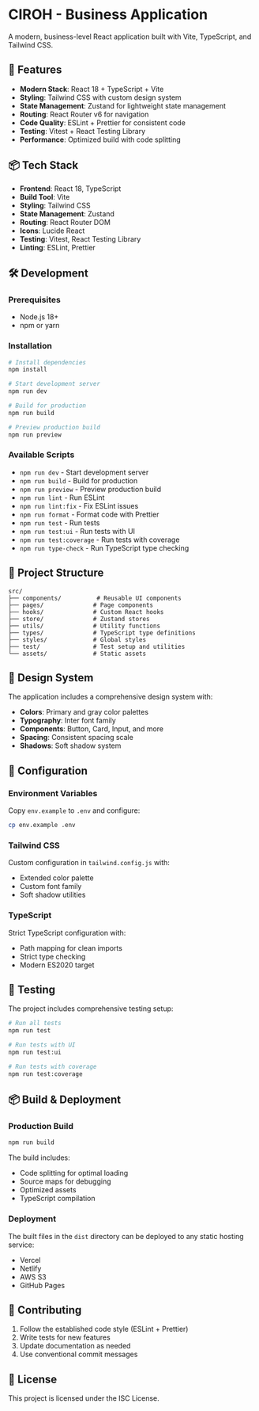 # CIROH - Business Application

A modern, business-level React application built with Vite, TypeScript, and Tailwind CSS.

## 🚀 Features

- **Modern Stack**: React 18 + TypeScript + Vite
- **Styling**: Tailwind CSS with custom design system
- **State Management**: Zustand for lightweight state management
- **Routing**: React Router v6 for navigation
- **Code Quality**: ESLint + Prettier for consistent code
- **Testing**: Vitest + React Testing Library
- **Performance**: Optimized build with code splitting

## 📦 Tech Stack

- **Frontend**: React 18, TypeScript
- **Build Tool**: Vite
- **Styling**: Tailwind CSS
- **State Management**: Zustand
- **Routing**: React Router DOM
- **Icons**: Lucide React
- **Testing**: Vitest, React Testing Library
- **Linting**: ESLint, Prettier

## 🛠️ Development

### Prerequisites

- Node.js 18+
- npm or yarn

### Installation

```bash
# Install dependencies
npm install

# Start development server
npm run dev

# Build for production
npm run build

# Preview production build
npm run preview
```

### Available Scripts

- `npm run dev` - Start development server
- `npm run build` - Build for production
- `npm run preview` - Preview production build
- `npm run lint` - Run ESLint
- `npm run lint:fix` - Fix ESLint issues
- `npm run format` - Format code with Prettier
- `npm run test` - Run tests
- `npm run test:ui` - Run tests with UI
- `npm run test:coverage` - Run tests with coverage
- `npm run type-check` - Run TypeScript type checking

## 📁 Project Structure

```
src/
├── components/          # Reusable UI components
├── pages/              # Page components
├── hooks/              # Custom React hooks
├── store/              # Zustand stores
├── utils/              # Utility functions
├── types/              # TypeScript type definitions
├── styles/             # Global styles
├── test/               # Test setup and utilities
└── assets/             # Static assets
```

## 🎨 Design System

The application includes a comprehensive design system with:

- **Colors**: Primary and gray color palettes
- **Typography**: Inter font family
- **Components**: Button, Card, Input, and more
- **Spacing**: Consistent spacing scale
- **Shadows**: Soft shadow system

## 🔧 Configuration

### Environment Variables

Copy `env.example` to `.env` and configure:

```bash
cp env.example .env
```

### Tailwind CSS

Custom configuration in `tailwind.config.js` with:

- Extended color palette
- Custom font family
- Soft shadow utilities

### TypeScript

Strict TypeScript configuration with:

- Path mapping for clean imports
- Strict type checking
- Modern ES2020 target

## 🧪 Testing

The project includes comprehensive testing setup:

```bash
# Run all tests
npm run test

# Run tests with UI
npm run test:ui

# Run tests with coverage
npm run test:coverage
```

## 📦 Build & Deployment

### Production Build

```bash
npm run build
```

The build includes:

- Code splitting for optimal loading
- Source maps for debugging
- Optimized assets
- TypeScript compilation

### Deployment

The built files in the `dist` directory can be deployed to any static hosting service:

- Vercel
- Netlify
- AWS S3
- GitHub Pages

## 🤝 Contributing

1. Follow the established code style (ESLint + Prettier)
2. Write tests for new features
3. Update documentation as needed
4. Use conventional commit messages

## 📄 License

This project is licensed under the ISC License.
